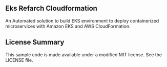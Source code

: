 ## Eks Refarch Cloudformation

An Automated solution to build EKS environment to deploy containerized microservices with Amazon EKS and AWS CloudFormation.

## License Summary

This sample code is made available under a modified MIT license. See the LICENSE file.
